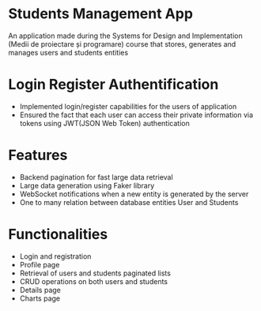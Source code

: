 # Students Management App
An application made during the Systems for Design and Implementation (Medii de proiectare și programare) course that stores, generates and manages users and students entities

# Login Register Authentification
- Implemented login/register capabilities for the users of application
- Ensured the fact that each user can access their private information via tokens using JWT(JSON Web Token) authentication

# Features
- Backend pagination for fast large data retrieval
- Large data generation using Faker library
- WebSocket notifications when a new entity is generated by the server
- One to many relation between database entities User and Students

# Functionalities
- Login and registration
- Profile page
- Retrieval of users and students paginated lists
- CRUD operations on both users and students
- Details page
- Charts page
